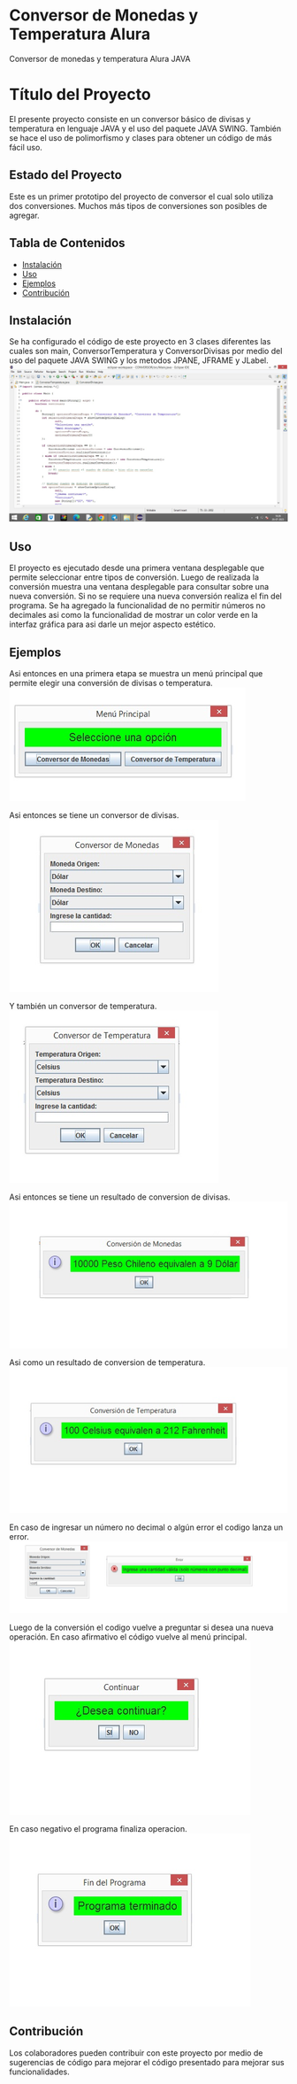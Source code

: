 # Conversor de Monedas y Temperatura Alura
Conversor de monedas y temperatura Alura JAVA

# Título del Proyecto
El presente proyecto consiste en un conversor básico de divisas y temperatura en lenguaje JAVA y el uso del paquete JAVA SWING. También se hace el uso de polimorfismo y clases para obtener un código de más fácil uso.

## Estado del Proyecto
Este es un primer prototipo del proyecto de conversor el cual solo utiliza dos conversiones. Muchos más tipos de conversiones son posibles de agregar.


## Tabla de Contenidos
- [Instalación](#instalación)
- [Uso](#uso)
- [Ejemplos](#ejemplos)
- [Contribución](#contribución)


## Instalación
Se ha configurado el código de este proyecto en 3 clases diferentes las cuales son main, ConversorTemperatura y ConversorDivisas por medio del uso del paquete JAVA SWING y los metodos JPANE, JFRAME y JLabel.
![Clases](https://github.com/EDOANT12345/conversormonedasalura/blob/main/clases.jpg)

## Uso
El proyecto es ejecutado desde una primera ventana desplegable que permite seleccionar entre tipos de conversión. Luego de realizada la conversión muestra una ventana desplegable para consultar sobre una nueva conversión. Si no se requiere una nueva conversión realiza el fin del programa. Se ha agregado la funcionalidad de no permitir números no decimales asi como la funcionalidad de mostrar un color verde en la interfaz gráfica para asi darle un mejor aspecto estético.

## Ejemplos

Asi entonces en una primera etapa se muestra un menú principal que permite elegir una conversión de divisas o temperatura.
![MenuPrincipal](https://github.com/EDOANT12345/conversormonedasalura/blob/main/menuprincipal.jpg)

Asi entonces se tiene un conversor de divisas.
![ConversorDivisas](https://github.com/EDOANT12345/conversormonedasalura/blob/main/conversordivisas.jpg)

Y también un conversor de temperatura.
![ConversorTemperatura](https://github.com/EDOANT12345/conversormonedasalura/blob/main/conversortemperatura.jpg)

Asi entonces se tiene un resultado de conversion de divisas.
![Resultadodivisas](https://github.com/EDOANT12345/conversormonedasalura/blob/main/resultadomonedas.jpg)

Asi como un resultado de conversion de temperatura.
![Resultadotemperatura](https://github.com/EDOANT12345/conversormonedasalura/blob/main/resultadotemperatura.jpg)

En caso de ingresar un  número no decimal o algún error el codigo lanza un error.
![Erorr](https://github.com/EDOANT12345/conversormonedasalura/blob/main/MensajeError.jpg)

Luego de la conversión el codigo vuelve a preguntar si desea una nueva operación. En caso afirmativo el código vuelve al menú principal.
![Pregunta](https://github.com/EDOANT12345/conversormonedasalura/blob/main/Deseacontinuar.jpg)

En caso negativo el programa finaliza operacion.
![Programaterminado](https://github.com/EDOANT12345/conversormonedasalura/blob/main/ProgramaTerminado.jpg)


## Contribución

Los colaboradores pueden contribuir con este proyecto por medio de sugerencias de código para  mejorar el código presentado para mejorar sus funcionalidades.







